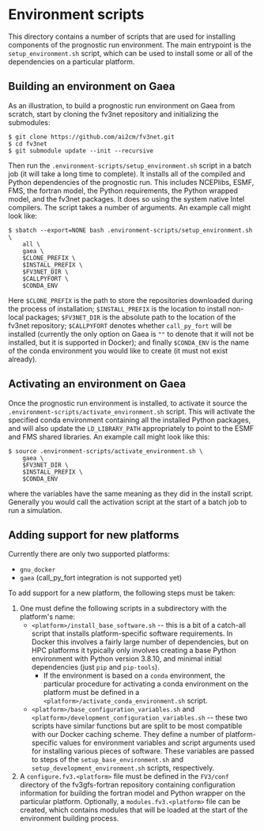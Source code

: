 # Environment scripts

This directory contains a number of scripts that are used for installing
components of the prognostic run environment.  The main entrypoint is the
`setup_environment.sh` script, which can be used to install some or all of the
dependencies on a particular platform.

## Building an environment on Gaea

As an illustration, to build a prognostic run environment on Gaea from scratch,
start by cloning the fv3net repository and initializing the submodules:
```
$ git clone https://github.com/ai2cm/fv3net.git
$ cd fv3net
$ git submodule update --init --recursive
```
Then run the `.environment-scripts/setup_environment.sh` script in a batch job
(it will take a long time to complete).  It installs all of the compiled and
Python dependencies of the prognostic run.  This includes NCEPlibs, ESMF, FMS,
the fortran model, the Python requirements, the Python wrapped model, and the
fv3net packages.  It does so using the system native Intel compilers.  The
script takes a number of arguments.  An example call might look like:
```
$ sbatch --export=NONE bash .environment-scripts/setup_environment.sh \
    all \
    gaea \
    $CLONE_PREFIX \
    $INSTALL_PREFIX \
    $FV3NET_DIR \
    $CALLPYFORT \
    $CONDA_ENV
```
Here `$CLONE_PREFIX` is the path to store the repositories downloaded during the
process of installation; `$INSTALL_PREFIX` is the location to install non-local
packages; `$FV3NET_DIR` is the absolute path to the location of the fv3net
repository; `$CALLPYFORT` denotes whether `call_py_fort` will be installed
(currently the only option on Gaea is `""` to denote that it will not be
installed, but it is supported in Docker); and finally `$CONDA_ENV` is the name
of the conda environment you would like to create (it must not exist already).

## Activating an environment on Gaea

Once the prognostic run environment is installed, to activate it source the
`.environment-scripts/activate_environment.sh` script.  This will activate the
specified conda environment containing all the installed Python packages, and
will also update the `LD_LIBRARY_PATH` appropriately to point to the ESMF and
FMS shared libraries.  An example call might look like this:
```
$ source .environment-scripts/activate_environment.sh \
    gaea \
    $FV3NET_DIR \
    $INSTALL_PREFIX \
    $CONDA_ENV
```
where the variables have the same meaning as they did in the install script.
Generally you would call the activation script at the start of a batch job to
run a simulation.

## Adding support for new platforms

Currently there are only two supported platforms:

- `gnu_docker`
- `gaea` (call_py_fort integration is not supported yet)

To add support for a new platform, the following steps must be taken:

1. One must define the following scripts in a subdirectory with the platform's
   name:
   - `<platform>/install_base_software.sh` -- this is a bit of a catch-all
     script that installs platform-specific software requirements.  In Docker
     this involves a fairly large number of dependencies, but on HPC platforms
     it typically only involves creating a base Python environment with Python
     version 3.8.10, and minimal initial dependencies (just `pip` and
     `pip-tools`).
     - If the environment is based on a `conda` environment, the particular
       procedure for activating a conda environment on the platform must be
       defined in a `<platform>/activate_conda_environment.sh` script.
   - `<platform>/base_configuration_variables.sh` and
     `<platform>/development_configuration_variables.sh` -- these two scripts
     have similar functions but are split to be most compatible with our Docker
     caching scheme.  They define a number of platform-specific values for
     environment variables and script arguments used for installing various
     pieces of software. These variables are passed to steps of the
     `setup_base_environment.sh` and `setup_development_environment.sh` scripts,
     respectively.
2. A `configure.fv3.<platform>` file must be defined in the `FV3/conf` directory
   of the fv3gfs-fortran repository containing configuration information for
   building the fortran model and Python wrapper on the particular platform.
   Optionally, a `modules.fv3.<platform>` file can be created, which contains
   modules that will be loaded at the start of the environment building process.
